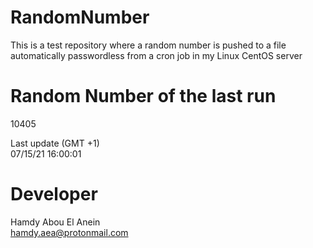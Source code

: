 # RandomNumber    
This is a test repository where a random number is pushed to a file automatically passwordless from a cron job in my Linux CentOS server    
# Random Number of the last run   
10405
      
Last update (GMT +1)    
07/15/21 16:00:01
# Developer    
Hamdy Abou El Anein   
hamdy.aea@protonmail.com
